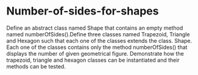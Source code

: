 # Number-of-sides-for-shapes
Define an abstract class named Shape that contains an empty method named numberOfSides().Define three classes named Trapezoid, Triangle and Hexagon such that each one of the classes extends the class. Shape. Each one of the classes contains only the method numberOfSides() that displays the number of given geometrical figure.
Demonstrate how the trapezoid, triangle and hexagon classes can be instantiated and their methods can be tested.
